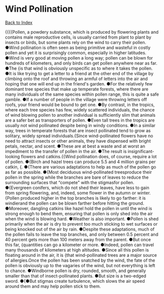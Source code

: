 # Wind Pollination
[Back to Index](https://github.com/windows10010/tpoExtractor/blog/master/README.md)

{{{{Pollen, a powdery substance, which is produced by flowering plants and contains male reproductive cells, is usually carried from plant to plant by insects or birds, but some plants rely on the wind to carry their pollen. ●Wind pollination is often seen as being primitive and wasteful in costly pollen and yet it is surprisingly common, especially in higher latitudes. ●Wind is very good at moving pollen a long way; pollen can be blown for hundreds of kilometers, and only birds can get pollen anywhere near as far. ●The {is that wind is obviously unspecific as to where it takes the pollen. ●It is like trying to get a letter to a friend at the other end of the village by climbing onto the roof and throwing an armful of letters into the air and hoping that one will end up in the friend's garden. ●For the relatively few dominant tree species that make up temperate forests, where there are many individuals of the same species within pollen range, this is quite a safe gamble. ●If a number of people in the village were throwing letters off roofs, your friend would be bound to get one. ●By contrast, in the tropics, where each tree species has few, widely scattered individuals, the chance of wind blowing pollen to another individual is sufficiently slim that animals are a safer bet as transporters of pollen. ●Even tall trees in the tropics are usually not wind pollinated despite being in windy conditions. ●In a similar way, trees in temperate forests that are insect pollinated tend to grow as solitary, widely spread individuals.{Since wind-pollinated flowers have no need to attract insects or other animals, they have dispensed with bright petals, nectar, and scent. ●These are at best a waste and at worst an impediment to the transfer of pollen in the air. ●The result is insignificant-looking flowers and catkins.{{Wind pollination does, of course, require a lot of pollen. ●{Birch and hazel trees can produce 5.5 and 4 million grains per catkin, {. ●{There are various adaptations to help as much of the pollen go as far as possible. ●{Most deciduous wind-pollinated treesproduce their pollen in the spring while the branches are bare of leaves to reduce the surrounding surfaces that “compete" with the stigmasfor pollen. ●{Evergreen conifers, which do not shed their leaves, have less to gain from spring flowering, and, indeed, some flower in the autumn or winter.{Pollen produced higher in the top branches is likely to go farther: it is windierand the pollen can be blown farther before hitting the ground. ●Moreover, dangling catkins like hazel hold the pollen in until the wind is strong enough to bend them, ensuring that pollen is only shed into the air when the wind is blowing hard. ●Weather is also important. ●Pollen is shed primarily when the air is dry to prevent too much sticking to wet surfaces or being knocked out of the air by rain. ●Despite these adaptations, much of the pollen fails to leave the top branches, and only between 0.5 percent and 40 percent gets more than 100 meters away from the parent. ●But once this far, {quantities can go a kilometer or more. ●Indeed, pollen can travel many thousands of kilometers at high altitudes. ●Since all this pollen is floating around in the air, it is {that wind-pollinated trees are a major source of allergies.Once the pollen has been snatched by the wind, the fate of the pollen is obviously up to the vagaries of the wind, but not everything is left to chance. ●Windborne pollen is dry, rounded, smooth, and generally smaller than that of insect-pollinated plants. ●But size is a two-edged sword. ●{●But stigmas create turbulence, which slows the air speed around them and may help pollen stick to them.